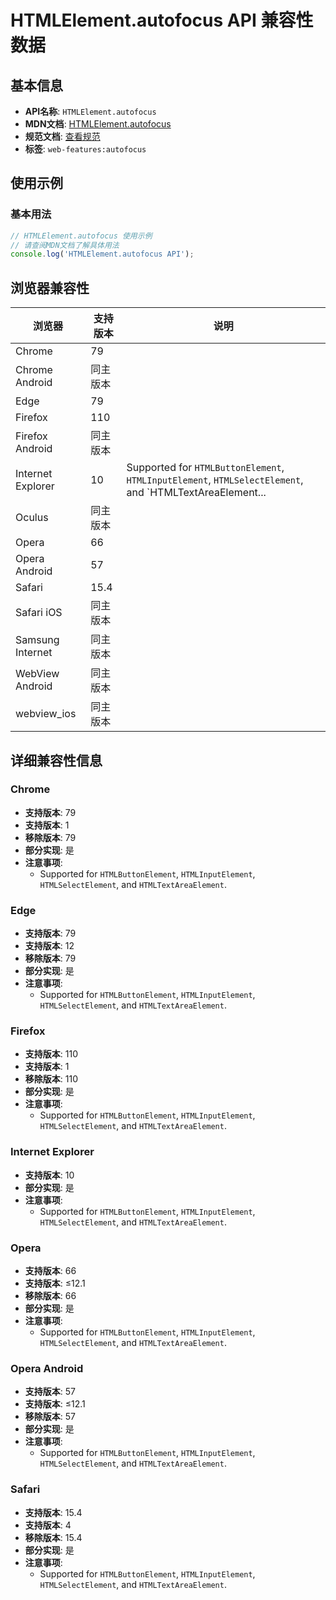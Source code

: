 # HTMLElement.autofocus API 兼容性数据

## 基本信息

- **API名称**: `HTMLElement.autofocus`
- **MDN文档**: [HTMLElement.autofocus](https://developer.mozilla.org/docs/Web/API/HTMLElement/autofocus)
- **规范文档**: [查看规范](https://html.spec.whatwg.org/multipage/interaction.html#dom-fe-autofocus)
- **标签**: `web-features:autofocus`

## 使用示例

### 基本用法

```javascript
// HTMLElement.autofocus 使用示例
// 请查阅MDN文档了解具体用法
console.log('HTMLElement.autofocus API');
```

## 浏览器兼容性

| 浏览器 | 支持版本 | 说明 |
|--------|----------|------|
| Chrome | 79 |  |
| Chrome Android | 同主版本 |  |
| Edge | 79 |  |
| Firefox | 110 |  |
| Firefox Android | 同主版本 |  |
| Internet Explorer | 10 | Supported for `HTMLButtonElement`, `HTMLInputElement`, `HTMLSelectElement`, and `HTMLTextAreaElement... |
| Oculus | 同主版本 |  |
| Opera | 66 |  |
| Opera Android | 57 |  |
| Safari | 15.4 |  |
| Safari iOS | 同主版本 |  |
| Samsung Internet | 同主版本 |  |
| WebView Android | 同主版本 |  |
| webview_ios | 同主版本 |  |

## 详细兼容性信息

### Chrome

- **支持版本**: 79
- **支持版本**: 1
- **移除版本**: 79
- **部分实现**: 是
- **注意事项**:
  - Supported for `HTMLButtonElement`, `HTMLInputElement`, `HTMLSelectElement`, and `HTMLTextAreaElement`.

### Edge

- **支持版本**: 79
- **支持版本**: 12
- **移除版本**: 79
- **部分实现**: 是
- **注意事项**:
  - Supported for `HTMLButtonElement`, `HTMLInputElement`, `HTMLSelectElement`, and `HTMLTextAreaElement`.

### Firefox

- **支持版本**: 110
- **支持版本**: 1
- **移除版本**: 110
- **部分实现**: 是
- **注意事项**:
  - Supported for `HTMLButtonElement`, `HTMLInputElement`, `HTMLSelectElement`, and `HTMLTextAreaElement`.

### Internet Explorer

- **支持版本**: 10
- **部分实现**: 是
- **注意事项**:
  - Supported for `HTMLButtonElement`, `HTMLInputElement`, `HTMLSelectElement`, and `HTMLTextAreaElement`.

### Opera

- **支持版本**: 66
- **支持版本**: ≤12.1
- **移除版本**: 66
- **部分实现**: 是
- **注意事项**:
  - Supported for `HTMLButtonElement`, `HTMLInputElement`, `HTMLSelectElement`, and `HTMLTextAreaElement`.

### Opera Android

- **支持版本**: 57
- **支持版本**: ≤12.1
- **移除版本**: 57
- **部分实现**: 是
- **注意事项**:
  - Supported for `HTMLButtonElement`, `HTMLInputElement`, `HTMLSelectElement`, and `HTMLTextAreaElement`.

### Safari

- **支持版本**: 15.4
- **支持版本**: 4
- **移除版本**: 15.4
- **部分实现**: 是
- **注意事项**:
  - Supported for `HTMLButtonElement`, `HTMLInputElement`, `HTMLSelectElement`, and `HTMLTextAreaElement`.

